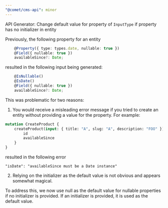 ```yaml
---
"@comet/cms-api": minor
---
```


API Generator: Change default value for property of `InputType` if property has no initializer in entity

Previously, the following property for an entity

```ts
    @Property({ type: types.date, nullable: true })
    @Field({ nullable: true })
    availableSince?: Date;
```

resulted in the following input being generated:

```ts
    @IsNullable()
    @IsDate()
    @Field({ nullable: true })
    availableSince?: Date;
```

This was problematic for two reasons:

1.  You would receive a misleading error message if you tried to create an entity without providing a value for the property. For example:

```graphql
mutation CreateProduct {
    createProduct(input: { title: "A", slug: "A", description: "FOO" }) {
        id
        availableSince
    }
}
```

resulted in the following error

```
"isDate": "availableSince must be a Date instance"
```

2. Relying on the initializer as the default value is not obvious and appears somewhat magical.

To address this, we now use null as the default value for nullable properties if no initializer is provided. If an initializer is provided, it is used as the default value.
